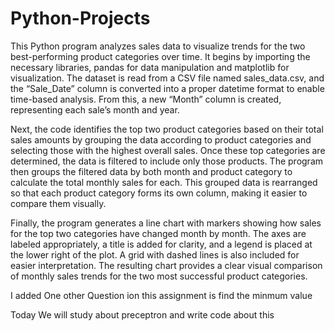 # Python-Projects
This Python program analyzes sales data to visualize trends for the two best-performing product categories over time. It begins by importing the necessary libraries, pandas for data manipulation and matplotlib for visualization. The dataset is read from a CSV file named sales_data.csv, and the “Sale_Date” column is converted into a proper datetime format to enable time-based analysis. From this, a new “Month” column is created, representing each sale’s month and year.

Next, the code identifies the top two product categories based on their total sales amounts by grouping the data according to product categories and selecting those with the highest overall sales. Once these top categories are determined, the data is filtered to include only those products. The program then groups the filtered data by both month and product category to calculate the total monthly sales for each. This grouped data is rearranged so that each product category forms its own column, making it easier to compare them visually.

Finally, the program generates a line chart with markers showing how sales for the top two categories have changed month by month. The axes are labeled appropriately, a title is added for clarity, and a legend is placed at the lower right of the plot. A grid with dashed lines is also included for easier interpretation. The resulting chart provides a clear visual comparison of monthly sales trends for the two most successful product categories.

I added One other Question ion this assignment is find the minmum value

Today We will study about preceptron and write code about this


